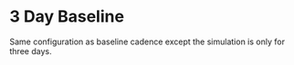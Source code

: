 # 3 Day Baseline

Same configuration as baseline cadence except the simulation is only for three
days.
